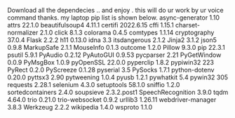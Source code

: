 Download all the dependecies ..
and enjoy . 
this will do ur work by ur voice command
thanks.
my laptop pip list is shown below.
async-generator    1.10
attrs              22.1.0
beautifulsoup4     4.11.1
certifi            2022.6.15
cffi               1.15.1
charset-normalizer 2.1.0
click              8.1.3
colorama           0.4.5
comtypes           1.1.14
cryptography       37.0.4
Flask              2.2.2
h11                0.13.0
idna               3.3
itsdangerous       2.1.2
Jinja2             3.1.2
json5              0.9.8
MarkupSafe         2.1.1
MouseInfo          0.1.3
outcome            1.2.0
Pillow             9.3.0
pip                22.3.1
psutil             5.9.1
PyAudio            0.2.12
PyAutoGUI          0.9.53
pycparser          2.21
PyGetWindow        0.0.9
PyMsgBox           1.0.9
pyOpenSSL          22.0.0
pyperclip          1.8.2
pypiwin32          223
PyRect             0.2.0
PyScreeze          0.1.28
pyserial           3.5
PySocks            1.7.1
python-dotenv      0.20.0
pyttsx3            2.90
pytweening         1.0.4
pyusb              1.2.1
pywhatkit          5.4
pywin32            305
requests           2.28.1
selenium           4.3.0
setuptools         58.1.0
sniffio            1.2.0
sortedcontainers   2.4.0
soupsieve          2.3.2.post1
SpeechRecognition  3.9.0
tqdm               4.64.0
trio               0.21.0
trio-websocket     0.9.2
urllib3            1.26.11
webdriver-manager  3.8.3
Werkzeug           2.2.2
wikipedia          1.4.0
wsproto            1.1.0
